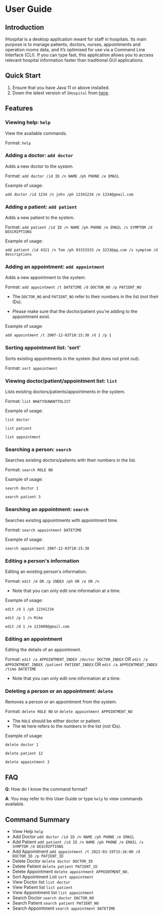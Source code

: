 # User Guide

## Introduction

IHospital is a desktop application meant for staff in hospitals. 
Its main purpose is to manage patients, doctors, nurses, appointments and operation rooms data, 
and it’s optimised for use via a Command Line Interface (CLI). If you can type fast, 
this application allows you to access relevant hospital information faster than traditional GUI applications.

## Quick Start

1. Ensure that you have Java 11 or above installed.
1. Down the latest version of `IHospital` from [here](https://github.com/AY2122S2-CS2113-T11-2/tp/releases).

## Features 

### Viewing help: `help`
View the available commands.

Format: `help`

### Adding a doctor: `add doctor`
Adds a new doctor to the system.

Format: `add doctor /id ID /n NAME /ph PHONE /e EMAIL`

Example of usage: 

`add doctor /id 1234 /n john /ph 12341234 /e 1234@gmail.com`


### Adding a patient: `add patient`
Adds a new patient to the system.

Format: `add patient /id ID /n NAME /ph PHONE /e EMAIL /s SYMPTOM /d DESCRIPTIONS`

Example of usage:

`add patient /id 4321 /n Tom /ph 93333333 /e 3233@qq.com /s symptom /d descriptions`


### Adding an appointment: `add appointment`
Adds a new appointment to the system.

Format: `add appointment /t DATETIME /d DOCTOR_NO /p PATIENT_NO`

* The `DOCTOR_NO` and `PATIENT_NO` refer to their numbers in the list (not their IDs).

* Please make sure that the doctor/patient you're adding to the appointment exist.

Example of usage:

`add appointment /t 2007-12-03T10:15:30 /d 1 /p 1`

### Sorting appointment list: 'sort'
Sorts existing appointments in the system (but does not print out).

Format: `sort appointment`

### Viewing doctor/patient/appointment list: `list`
Lists existing doctors/patients/appointments in the system.

Format: `list WHATYOUWANTTOLIST`

Example of usage:

`list doctor`

`list patient`

`list appointment`

### Searching a person: `search`
Searches existing doctors/patients with their numbers in the list.

Format: `search ROLE NO`

Example of usage:

`search doctor 1`

`search patient 3`

### Searching an appointment: `search`
Searches existing appointments with appointment time.

Format: `search appointment DATETIME`

Example of usage: 

`search appointment 2007-12-03T10:15:30`

### Editing a person's information
Editing an existing person's information.

Format: `edit /d OR /p INDEX /ph OR /e OR /n`

* Note that you can only edit one information at a time.

Example of usage:

`edit /d 1 /ph 12341234`

`edit /p 1 /n Mike`

`edit /d 1 /e 123489@gmail.com`

### Editing an appointment
Editing the details of an appointment.

Format: `edit /a APPOINTMENT_INDEX /doctor DOCTOR_INDEX` OR `edit /a APPOINTMENT_INDEX /patient PATIENT_INDEX` OR `edit /a APPOINTMENT_INDEX /time DATETIME`

* Note that you can only edit one information at a time.

### Deleting a person or an appointment: `delete`
Removes a person or an appointment from the system.

Format: `delete ROLE NO` or `delete appointment APPOINTMENT_NO`

* The `ROLE` should be either doctor or patient.
* The `NO` here refers to the numbers in the list (not IDs).

Example of usage:

`delete doctor 1`

`delete patient 12`

`delete appointment 3`


## FAQ

**Q**: How do I know the command format? 

**A**: You may refer to this User Guide or type `help` to view commands available.

## Command Summary

* View Help `help`
* Add Doctor `add doctor /id ID /n NAME /ph PHONE /e EMAIL`
* Add Patient `add patient /id ID /n NAME /ph PHONE /e EMAIL /s SYMPTOM /d DESCRIPTIONS`
* Add Appointment `add appointment /t 2022-03-19T15:16:00 /d DOCTOR_ID /p PATIENT_ID`
* Delete Doctor `delete doctor DOCTOR_ID`
* Delete Patient `delete patient PATIENT_ID`
* Delete Appointment `delete appointment APPOINTMENT_NO.`
* Sort Appointment List `sort appointment`
* View Doctor list `list doctor`
* View Patient list `list patient`
* View Appointment list `list appointment`
* Search Doctor `search doctor DOCTOR_NO`
* Search Patient `search patient PATIENT_NO`
* Search Appointment `search appointment DATETIME`
